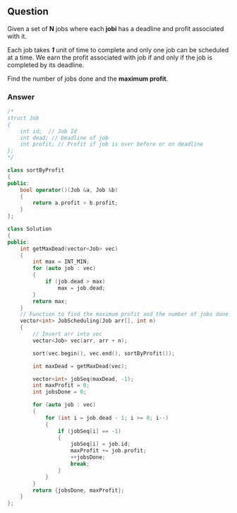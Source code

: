 ## Question
Given a set of **N** jobs where each **jobi** has a deadline and profit associated with it.

Each job takes **_1_** unit of time to complete and only one job can be scheduled at a time. We earn the profit associated with job if and only if the job is completed by its deadline.

Find the number of jobs done and the **maximum profit**.

### Answer
```cpp
/*
struct Job
{
	int id;	 // Job Id
	int dead; // Deadline of job
	int profit; // Profit if job is over before or on deadline
};
*/

class sortByProfit
{
public:
	bool operator()(Job &a, Job &b)
	{
		return a.profit > b.profit;
	}
};

class Solution
{
public:
	int getMaxDead(vector<Job> vec)
	{
		int max = INT_MIN;
		for (auto job : vec)
		{
			if (job.dead > max)
				max = job.dead;
		}
		return max;
	}
	// Function to find the maximum profit and the number of jobs done.
	vector<int> JobScheduling(Job arr[], int n)
	{
		// Insert arr into vec
		vector<Job> vec(arr, arr + n);

		sort(vec.begin(), vec.end(), sortByProfit());

		int maxDead = getMaxDead(vec);

		vector<int> jobSeq(maxDead, -1);
		int maxProfit = 0;
		int jobsDone = 0;

		for (auto job : vec)
		{
			for (int i = job.dead - 1; i >= 0; i--)
			{
				if (jobSeq[i] == -1)
				{
					jobSeq[i] = job.id;
					maxProfit += job.profit;
					++jobsDone;
					break;
				}
			}
		}
		return {jobsDone, maxProfit};
	}
};
```